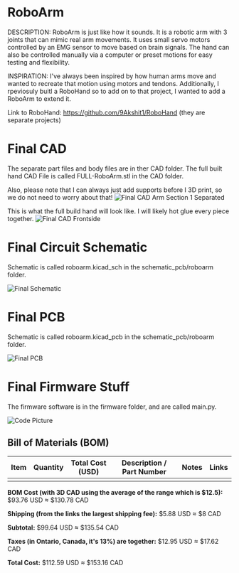 # RoboArm
DESCRIPTION: RoboArm is just like how it sounds. It is a robotic arm with 3 joints that can mimic real arm movements. It uses small servo motors controlled by an EMG sensor to move based on brain signals. The hand can also be controlled manually via a computer or preset motions for easy testing and flexibility.

INSPIRATION: I've always been inspired by how human arms move and wanted to recreate that motion using motors and tendons. Additionally, I rpeviosuly buitl a RoboHand so to add on to that project, I wanted to add a RoboArm to extend it. 

Link to RoboHand: https://github.com/9Akshit1/RoboHand (they are separate projects)

# Final CAD
The separate part files and body files are in ther CAD folder. The full built hand CAD File is called FULL-RoboArm.stl in the CAD folder. 

Also, please note that I can always just add supports before I 3D print, so we do not need to worry about that!
![Final CAD Arm Section 1 Separated]()

This is what the full build hand will look like. I will likely hot glue every piece together. 
![Final CAD Frontside]()


# Final Circuit Schematic
Schematic is called roboarm.kicad_sch in the schematic_pcb/roboarm folder.

![Final Schematic]()

# Final PCB
Schematic is called roboarm.kicad_pcb in the schematic_pcb/roboarm folder.

![Final PCB]()

# Final Firmware Stuff
The firmware software is in the firmware folder, and are called main.py.

![Code Picture]() 

## Bill of Materials (BOM)

| Item                             | Quantity | Total Cost (USD) | Description / Part Number                      | Notes                                | Links                             |
|---------------------------------|----------|-------------------|-----------------------------------------------|-------------------------------------|-------------------------|
| | | | | | |

**BOM Cost (with 3D CAD using the average of the range which is $12.5):** $93.76 USD ≈ $130.78 CAD

**Shipping (from the links the largest shipping fee):** $5.88 USD ≈ $8 CAD 

**Subtotal:** $99.64 USD ≈ $135.54 CAD 

**Taxes (in  Ontario, Canada, it's 13%) are together:** $12.95 USD ≈ $17.62 CAD

**Total Cost:** $112.59 USD ≈ $153.16 CAD
